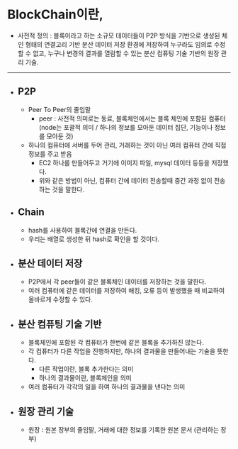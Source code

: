 # BlockChain이란,

- 사전적 정의 : 블록이라고 하는 소규모 데이터들이 P2P 방식을 기반으로 생성된 체인 형태의 연결고리 기반 분산 데이터 저장 환경에 저장하여 누구라도 임의로 수정할 수 없고, 누구나 변경의 결과를 열람할 수 있는 분산 컴퓨팅 기술 기반의 원장 관리 기술.

---

- ## P2P

  - Peer To Peer의 줄임말
    - peer : 사전적 의미로는 동료, 블록체인에서는 블록 체인에 포함된 컴퓨터
      (node는 포괄적 의미 / 하나의 정보를 모아둔 데이터 집단, 기능이나 정보를 모아둔 것)
  - 하나의 컴퓨터에 서버를 두어 관리, 거래하는 것이 아닌 여러 컴퓨터 간에 직접 정보를 주고 받음
    - EC2 하나를 만들어두고 거기에 이미지 파일, mysql 데이터 등등을 저장했다.
    - 위와 같은 방법이 아닌, 컴퓨터 간에 데이터 전송할때 중간 과정 없이 전송하는 것을 말한다.

- ## Chain

  - hash를 사용하여 블록간에 연결을 만든다.
  - 우리는 배열로 생성한 뒤 hash로 확인을 할 것이다.

- ## 분산 데이터 저장

  - P2P에서 각 peer들이 같은 블록체인 데이터를 저장하는 것을 말한다.
  - 여러 컴퓨터에 같은 데이터를 저장하여 해킹, 오류 등이 발생했을 때 비교하여 올바르게 수정할 수 있다.

- ## 분산 컴퓨팅 기술 기반

  - 블록체인에 포함된 각 컴퓨터가 한번에 같은 블록을 추가하진 않는다.
  - 각 컴퓨터가 다른 작업을 진행하지만, 하나의 결과물을 만들어내는 기술을 뜻한다.
    - 다른 작업이란, 블록 추가한다는 의미
    - 하나의 결과물이란, 블록체인을 의미
  - 여러 컴퓨터가 각각의 일을 하여 하나의 결과물을 낸다는 의미

- ## 원장 관리 기술

  - 원장 : 원본 장부의 줄임말, 거래에 대한 정보를 기록한 원본 문서 (관리하는 장부)
